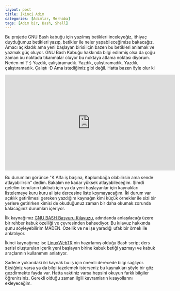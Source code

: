 ```yaml
---
layout: post
title: İkinci Adım
categories: [Adımlar, Merhaba]
tags: [Adım bir, Bash, Shell]
---
```

Bu projede GNU Bash kabuğu için yazılmış betikleri inceleyeğiz, ithiyaç duyduğumuz betikleri yazıp, betikler ile neler yapabileceğimize bakacağız.
Amacı açıkladık ama yeni başlayan birisi için bazen bu betikleri anlamak ve yazmak güç oluyor. GNU Bash Kabuğu hakkında bilgi edinmiş olsa da çoğu zaman bu noktada tıkanmalar oluyor bu noktaya atlama noktası diyorum.
Neden mi ? :) Yazdık, çalıştıramadık. Yazdık, çalıştıramadık. Yazdık, çalıştıramadık. Çalıştı :D  Ama istediğimiz gibi değil. Hatta bazen öyle olur ki

<iframe width="560" height="315" src="https://www.youtube.com/embed/WWaLxFIVX1s" frameborder="0" allowfullscreen></iframe>

Bu durumları görünce "K Alfa iş başına, Kaplumbağa olabilirsin ama sende atlayabilirsin" dedim. Bakalım ne kadar yüksek atlayabileceğim. Şimdi gelelim konuların takibatı için ya da yeni başlayanlar için kaynakları listelemeye kuru kuru al işte dercesine liste koymayacağım. İki durum var açıklık getirilmesi gereken yazdığım kaynağın kimi küçük örnekler ile sizi bir yerlere getirirken kimisi de okuduğunuz zaman bir daha okumak zorunda kalacağınız durumları içeriyor.

İlk kaynağımız [GNU BASH Başvuru Kılavuzu](http://www.getgnu.org/e-kitap/gnu-bash-basvuru-kilavuzu.html), adındanda anlaşılacağı üzere bir rehber kabuk özelliği ve çevresinden bahsediyor. Bu kılavuz hakkında şunu söyleyebilirim MADEN. Özellik ve ne işe yaradığı ufak bir örnek ile anlatılıyor.

İkinci kaynağımız ise [LinuxWebTR](https://linux.web.tr/) nin hazırlamış olduğu Bash script ders serisi oluşturulan içerik yeni başlayan birine kabuk betiği yazmayı ve kabuk araçlarının kullanımını anlatıyor.

Sadece yukarıdaki iki kaynak bu iş için önemli derecede bilgi sağlıyor. Eksiğiniz varsa ya da bilgi tazelemek isterseniz bu kaynakları şöyle bir göz gezdirmekte fayda var. Hatta vaktiniz varsa hepsini okuyun farklı bilgiler öğrenirsiniz.
Gerekli olduğu zaman ilgili kavramların kısayollarını ekleyeceğim.
